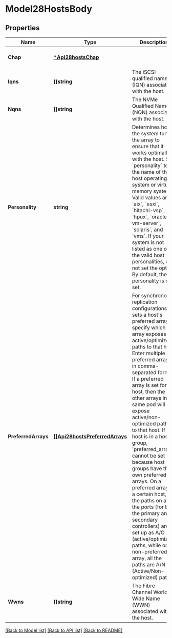 # Model28HostsBody

## Properties
Name | Type | Description | Notes
------------ | ------------- | ------------- | -------------
**Chap** | [***Api28hostsChap**](api2.8hosts_chap.md) |  | [optional] [default to null]
**Iqns** | **[]string** | The iSCSI qualified name (IQN) associated with the host. | [optional] [default to null]
**Nqns** | **[]string** | The NVMe Qualified Name (NQN) associated with the host. | [optional] [default to null]
**Personality** | **string** | Determines how the system tunes the array to ensure that it works optimally with the host. Set &#x60;personality&#x60; to the name of the host operating system or virtual memory system. Valid values are &#x60;aix&#x60;, &#x60;esxi&#x60;, &#x60;hitachi-vsp&#x60;, &#x60;hpux&#x60;, &#x60;oracle-vm-server&#x60;, &#x60;solaris&#x60;, and &#x60;vms&#x60;. If your system is not listed as one of the valid host personalities, do not set the option. By default, the personality is not set. | [optional] [default to null]
**PreferredArrays** | [**[]Api28hostsPreferredArrays**](api2.8hosts_preferred_arrays.md) | For synchronous replication configurations, sets a host&#x27;s preferred array to specify which array exposes active/optimized paths to that host. Enter multiple preferred arrays in comma-separated format. If a preferred array is set for a host, then the other arrays in the same pod will expose active/non-optimized paths to that host. If the host is in a host group, &#x60;preferred_arrays&#x60; cannot be set because host groups have their own preferred arrays. On a preferred array of a certain host, all the paths on all the ports (for both the primary and secondary controllers) are set up as A/O (active/optimized) paths, while on a non-preferred array, all the paths are A/N (Active/Non-optimized) paths. | [optional] [default to null]
**Wwns** | **[]string** | The Fibre Channel World Wide Name (WWN) associated with the host. | [optional] [default to null]

[[Back to Model list]](../README.md#documentation-for-models) [[Back to API list]](../README.md#documentation-for-api-endpoints) [[Back to README]](../README.md)

